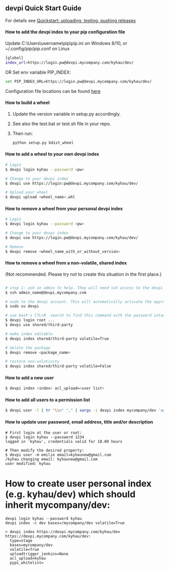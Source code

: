 ## devpi Quick Start Guide

For details see [Quickstart: uploading, testing, pushing releases](http://doc.devpi.net/latest/quickstart-releaseprocess.html)

#### How to add the devpi index to your pip configuration file	

Update C:\Users\username\pip\pip.ini on Windows 8/10, or ~/.config/pip/pip.conf on Linux

````sh
[global]
index_url=https://login.pw@devpi.mycompany.com/kyhau/dev/
````
OR
Set env variable PIP_INDEX:

````sh
set PIP_INDEX_URL=https://login.pw@devpi.mycompany.com/kyhau/dev/
````

Configuration file locations can be found [here](http://pip.readthedocs.org/en/stable/user_guide/)


#### How to build a wheel	

1. Update the version variable in setup.py accordingly.
2. See also the test.bat or test.sh file in your repo.
3. Then run:

    ````sh
    python setup.py bdist_wheel
    ````

#### How to add a wheel to your own devpi index	

````sh
# Login
$ devpi login kyhau --password <pw>

# Change to your devpi index
$ devpi use https://login:pw@devpi.mycompany.com/kyhau/dev/

# Upload your wheel
$ devpi upload <wheel_name>.whl
````

#### How to remove a wheel from your personal devpi index	

````sh
# Login
$ devpi login kyhau --password <pw>

# Change to your devpi index
$ devpi use https://login.pw@devpi.mycompany.com/kyhau/dev/

# Remove
$ devpi remove <wheel_name_with_or_without_version>
````

#### How to remove a wheel from a non-volatile, shared index

(Not recommended. Please try not to create this situation in the first place.)

````sh

# step 1: ask an admin to help. They will need ssh access to the devpi server
$ ssh admin_name@devpi.mycompany.com

# sudo to the devpi account. This will automatically activate the appropriate python environment as well
$ sudo su devpi

# use bash's CTL+R  search to find this command with the password intact
$ devpi login root ...
$ devpi use shared/third-party

# make index editable
$ devpi index shared/third-party volatile=True

# delete the package
$ devpi remove <package_name>

# restore non-volativity
$ devpi index shared/third-party volatile=False
````

#### How to add a new user

````sh
$ devpi index <index> acl_upload=<user list>
````

#### How to add all users to a permission list

````sh
$ devpi user -l | tr "\\n" "," | xargs -i devpi index mycompany/dev 'acl_upload={}'
````

#### How to update user password, email address, title and/or description

```
# First login at the user or root:
$ devpi login kyhau --password 1234
logged in 'kyhau', credentials valid for 10.00 hours

# Then modify the desired property:
$ devpi user -m emilie email=kyhaunew@gmail.com
/kyhau changing email: kyhaunew@gmail.com
user modified: kyhau
```

# How to create user personal index (e.g. kyhau/dev) which should inherit mycompany/dev:

```
devpi login kyhau --password kyhau
devpi index -c dev bases=/mycompany/dev volatile=True

> devpi index https://devpi.mycompany.com/kyhau/dev
https://devpi.mycompany.com/kyhau/dev:
  type=stage
  bases=mycompany/dev
  volatile=True
  uploadtrigger_jenkins=None
  acl_upload=kyhau
  pypi_whitelist=
```

